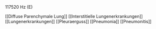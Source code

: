 117520 Hz (E)

[[Diffuse Parenchymale Lung]]
[[Interstitielle Lungenerkrankungen]]
[[Lungenerkrankungen]]
[[Pleuraerguss]]
[[Pneumonia]]
[[Pneumonitis]]